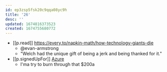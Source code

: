 ```yaml
---
id: ep3zsp5fsk20c9qqa08yc9h
title: '26'
desc: ''
updated: 1674816373523
created: 1674755680772
---
```


- [[p.read]] https://every.to/napkin-math/how-technology-giants-die
  - @evan-armstrong
  - "Welch had the unique gift of being a jerk and being thanked for it."
- [[p.signedUpFor]] [Azure](https://spectacular.atlassian.net/browse/INV-20)
  - I'ma try to burn through that $200a